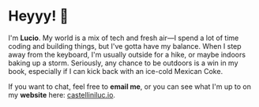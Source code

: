 # Heyyy! 👋

I'm **Lucio**. My world is a mix of tech and fresh air—I spend a lot of time coding and building things, but I've gotta have my balance. When I step away from the keyboard, I'm usually outside for a hike, or maybe indoors baking up a storm. Seriously, any chance to be outdoors is a win in my book, especially if I can kick back with an ice-cold Mexican Coke.

If you want to chat, feel free to **email me**, or you can see what I'm up to on my **website** here: [castelliniluc.io](https://castelliniluc.io).
